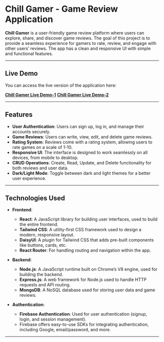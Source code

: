 # Chill Gamer - Game Review Application

**Chill Gamer** is a user-friendly game review platform where users can explore, share, and discover game reviews. The goal of this project is to provide a seamless experience for gamers to rate, review, and engage with other users’ reviews. The app has a clean and responsive UI with simple and functional features.

---

## Live Demo
You can access the live version of the application here:

[**Chill Gamer Live Demo-1**](https://chill-gamer-b10a10.firebaseapp.com)
[**Chill Gamer Live Demo-2**](https://chill-gamer-reviewing-application.netlify.app)

---

## Features

- **User Authentication**: Users can sign up, log in, and manage their accounts securely.
- **Game Reviews**: Users can write, view, edit, and delete game reviews.
- **Rating System**: Reviews come with a rating system, allowing users to rate games on a scale of 1-10.
- **Responsive UI**: The interface is designed to work seamlessly on all devices, from mobile to desktop.
- **CRUD Operations**: Create, Read, Update, and Delete functionality for both reviews and user data.
- **Dark/Light Mode**: Toggle between dark and light themes for a better user experience.

---

## Technologies Used

- **Frontend**:
  - **React**: A JavaScript library for building user interfaces, used to build the entire frontend.
  - **Tailwind CSS**: A utility-first CSS framework used to design a modern, responsive layout.
  - **DaisyUI**: A plugin for Tailwind CSS that adds pre-built components like buttons, cards, etc.
  - **React Router**: For handling routing and navigation within the app.

- **Backend**:
  - **Node.js**: A JavaScript runtime built on Chrome’s V8 engine, used for building the backend.
  - **Express.js**: A web framework for Node.js used to handle HTTP requests and API routing.
  - **MongoDB**: A NoSQL database used for storing user data and game reviews.

- **Authentication**:
  - **Firebase Authentication**: Used for user authentication (signup, login, and session management).
  - Firebase offers easy-to-use SDKs for integrating authentication, including Google, email/password, and more.

---
